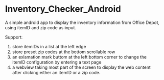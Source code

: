 # Inventory_Checker_Android
A simple android app to display the inventory information from Office Depot, using itemID and zip code as input.

Support:

1) store itemIDs in a list at the left edge
2) store preset zip codes at the bottom scrollable row
3) an exlamation mark buttom at the left bottom corner to change the itemID configuration by entering a text page
4) a webview taking most part of the screen to display the web content after clicking either an itemID or a zip code.
